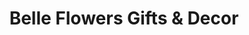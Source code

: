 ---
title: "Belle Flowers Gifts & Decor"
url: /belle-fourche/belle-flowers-gifts-und-decor/
shop: Blumen
---